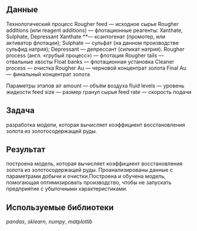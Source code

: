 ## Данные

Технологический процесс
Rougher feed — исходное сырье
Rougher additions (или reagent additions) — флотационные реагенты: Xanthate, Sulphate, Depressant
Xanthate **— ксантогенат (промотер, или активатор флотации);
Sulphate — сульфат (на данном производстве сульфид натрия);
Depressant — депрессант (силикат натрия).
Rougher process (англ. «грубый процесс») — флотация
Rougher tails — отвальные хвосты
Float banks — флотационная установка
Cleaner process — очистка
Rougher Au — черновой концентрат золота
Final Au — финальный концентрат золота

Параметры этапов
air amount — объём воздуха
fluid levels — уровень жидкости
feed size — размер гранул сырья
feed rate — скорость подачи

## Задача
разработка модели, которая вычисляет коэффициент восстановления золота из золотосодержащей руды.

## Результат
построена модель, которая вычисляет коэффициент восстановления золота из золотосодержащей руды. Проанализированы данные с параметрами добычи и очистки.Построена и обучена модель, помогающая оптимизировать производство, чтобы не запускать предприятие с убыточными характеристиками.

## Используемые библиотеки
*pandas*, *sklearn*, *numpy*, *matplotlib*
